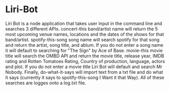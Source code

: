 # Liri-Bot

Liri Bot is a node application that takes user input in the command line and searches 3 different APIs. concert-this band/artist name will return the 5 most upcoming venue names, locations and the dates of the shows for that band/artist. spotify-this-song song name will search spotify for that song and return the artist, song title, and ablum. If you do not enter a song name it will default to searching for "The Sign" by Ace of Base. movie-this movie title will search the OMBD API and return the movie title, release year, IMDB rating and Rotten Tomatoes Rating, Country of production, language, actors and plot. If you do not enter a movie title Liri Bot will default and search Mr Nobody. Finally, do-what-it-says will import text from a txt file and do what it says (currently it says to spotify-this-song I Want it that Way). All of these searches are logges onto a log.txt file. 